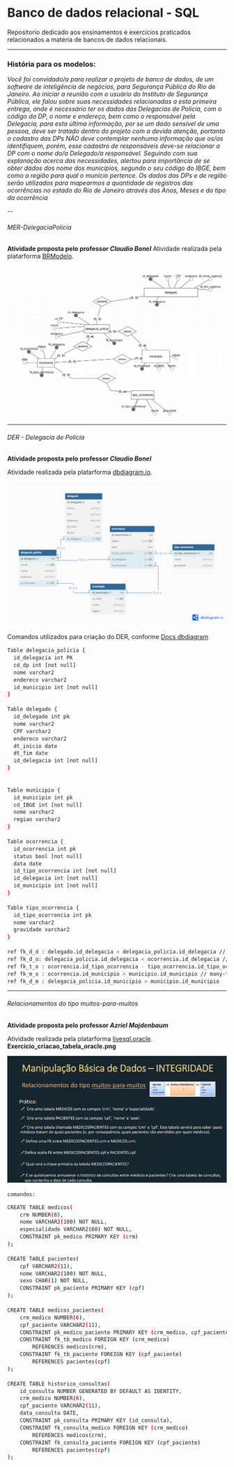 # Banco de dados relacional - SQL
Repositorio dedicado aos ensinamentos e exercícios praticados relacionados a matéria de bancos de dados relacionais.

---

###  História para os modelos:

*Você foi convidado/a para realizar o projeto de banco de dados, de um software de inteligência de negócios, para Segurança Pública
do Rio de Janeiro.
Ao iniciar a reunião com o usuário do Instituto de Segurança Pública, ele falou sobre suas necessidades relacionadas a esta primeira
entrega, onde é necessário ter os dados das Delegacias de Polícia, com o código da DP, o nome e endereço, bem como o responsável
pela Delegacia, para esta última informação, por se um dado sensível de uma pessoa, deve ser tratado dentro do projeto com a devida
atenção, portanto o cadastro das DPs NÃO deve contemplar nenhuma informação que os/as identifiquem, porém, esse cadastro de
responsáveis deve-se relacionar a DP com o nome do/a Delegado/a responsável.
Seguindo com sua explanação acerca das necessidades, alertou para importância de se obter dados dos nome dos municípios,
segundo o seu código do IBGE, bem como a região para qual o munício pertence.
Os dados das DPs e de região serão utilizados para mapearmos a quantidade de registros das ocorrências no estado do Rio de
Janeiro através dos Anos, Meses e do tipo da ocorrência*

--

###### MER-DelegaciaPolicia
**Atividade proposta pelo professor *Claudio Bonel***
Atividade realizada pela platarforma [BRModelo](https://app.brmodeloweb.com/).
![MER](./docs/images/MER-DelegaciaPolicia.png)

---

###### DER - Delegacia de Polícia

**Atividade proposta pelo professor *Claudio Bonel***

Atividade realizada pela platarforma [dbdiagram.io](https://dbdiagram.io/).

![DER](./docs/images/Delegacia_de_Policia-DER.png)

Comandos utilizados para criação do DER, conforme [Docs dbdiagram](https://dbml.dbdiagram.io/docs)
```bash
Table delegacia_policia {
  id_delegacia int PK
  cd_dp int [not null]
  nome varchar2
  endereco varchar2
  id_municipio int [not null]
}

Table delegado {
  id_delegado int pk
  nome varchar2
  CPF varchar2
  endereco varchar2
  dt_inicio date
  dt_fim date
  id_delegacia int [not null]
}


Table municipio {
  id_municipio int pk
  cd_IBGE int [not null]
  nome varchar2
  regiao varchar2
}

Table ocorrencia {
  id_ocorrencia int pk
  status bool [not null]
  data date
  id_tipo_ocorrencia int [not null]
  id_delegacia int [not null]
  id_municipio int [not null]
}

Table tipo_ocorrencia {
  id_tipo_ocorrencia int pk
  nome varchar2
  gravidade varchar2
}

ref fk_d_d : delegado.id_delegacia < delegacia_policia.id_delegacia // one-to-many
ref fk_d_o: delegacia_policia.id_delegacia < ocorrencia.id_delegacia // one-to-many
ref fk_t_o : ocorrencia.id_tipo_ocorrencia - tipo_ocorrencia.id_tipo_ocorrencia // one-to-one
ref fk_m_o : ocorrencia.id_municipio > municipio.id_municipio // many-to-one
ref fk_d_m : delegacia_policia.id_municipio > municipio.id_municipio
```

---

###### Relacionamentos do tipo muitos-para-muitos

**Atividade proposta pelo professor *Azriel Majdenbaum***

Atividade realizada pela platarforma [livesql.oracle](https://livesql.oracle.com/).
**Exercicio_criacao_tabela_oracle.png**

![DER](./docs/images/exercicio_criacao_tabela_oracle.png)

`comandos:`
```bash
CREATE TABLE medicos(
    crm NUMBER(6),
    nome VARCHAR2(100) NOT NULL,
    especialidade VARCHAR2(60) NOT NULL,
    CONSTRAINT pk_medico PRIMARY KEY (crm)
);

CREATE TABLE pacientes(
    cpf VARCHAR2(11),
    nome VARCHAR2(100) NOT NULL,
    sexo CHAR(1) NOT NULL,
    CONSTRAINT pk_paciente PRIMARY KEY (cpf)
);

CREATE TABLE medicos_pacientes(
    crm_medico NUMBER(6),
    cpf_paciente VARCHAR2(11),
    CONSTRAINT pk_medico_paciente PRIMARY KEY (crm_medico, cpf_paciente),
    CONSTRAINT fk_tb_medico FOREIGN KEY (crm_medico) 
        REFERENCES medicos(crm),
    CONSTRAINT fk_tb_paciente FOREIGN KEY (cpf_paciente) 
        REFERENCES pacientes(cpf)
);

CREATE TABLE historico_consultas(
    id_consulta NUMBER GENERATED BY DEFAULT AS IDENTITY,
    crm_medico NUMBER(6),
    cpf_paciente VARCHAR2(11),
    data_consulta DATE,
    CONSTRAINT pk_consulta PRIMARY KEY (id_consulta),
    CONSTRAINT fk_consulta_medico FOREIGN KEY (crm_medico)
        REFERENCES medicos(crm),
    CONSTRAINT fk_consulta_paciente FOREIGN KEY (cpf_paciente)
        REFERENCES pacientes(cpf)
);
```

